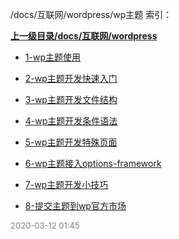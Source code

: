 /docs/互联网/wordpress/wp主题 索引：


**[上一级目录/docs/互联网/wordpress](/docs/互联网/wordpress/index.md)**

- [1-wp主题使用](/docs/互联网/wordpress/wp主题/1-wp主题使用.md)

- [2-wp主题开发快速入门](/docs/互联网/wordpress/wp主题/2-wp主题开发快速入门.md)

- [3-wp主题开发文件结构](/docs/互联网/wordpress/wp主题/3-wp主题开发文件结构.md)

- [4-wp主题开发条件语法](/docs/互联网/wordpress/wp主题/4-wp主题开发条件语法.md)

- [5-wp主题开发特殊页面](/docs/互联网/wordpress/wp主题/5-wp主题开发特殊页面.md)

- [6-wp主题接入options-framework](/docs/互联网/wordpress/wp主题/6-wp主题接入options-framework.md)

- [7-wp主题开发小技巧](/docs/互联网/wordpress/wp主题/7-wp主题开发小技巧.md)

- [8-提交主题到wp官方市场](/docs/互联网/wordpress/wp主题/8-提交主题到wp官方市场.md)


<font size=2 color='grey'> 2020-03-12 01:45 </font>